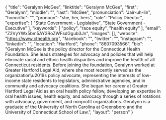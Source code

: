 {
  "title": "Geralynn McGee",
  "linktitle": "Geralynn McGee",
  "first": "Geralynn",
  "middle": "",
  "last": "McGee",
  "pronunciation": "Jair-uh-lin",
  "honorific": "",
  "pronoun": "she, her, hers",
  "role": "Policy Director",
  "expertise": [
    "State Government - Legislative",
    "State Government - Executive"
  ],
  "keywords": [
    "policy",
    "race equity",
    "health equity"
  ],
  "email": "Z2VyYWx5bm5AY3RoZWFsdGgub3Jn",
  "images": [],
  "website": "https://www.cthealth.org",
  "facebook": "",
  "twitter": "",
  "instagram": "",
  "linkedin": "",
  "location": "Hartford",
  "phone": "8607093566",
  "bio": "Geralynn McGee is the policy director for the Connecticut Health Foundation. She leads strategies for advocacy and policies that will help eliminate racial and ethnic health disparities and improve the health of all Connecticut residents. Before joining the foundation, Geralynn worked at Greater Hartford Legal Aid, where she most recently served as the organization\u2019s policy advocate, representing the interests of low-income state residents to legislators, administrative agencies, and in community and advocacy coalitions. She began her career at Greater Hartford Legal Aid as an oral health policy fellow, developing an expertise in oral health issues, health equity, and advocacy through a series of rotations with advocacy, government, and nonprofit organizations. Geralynn is a graduate of the University of North Carolina at Greensboro and the University of Connecticut School of Law.",
  "layout": "person"
}
